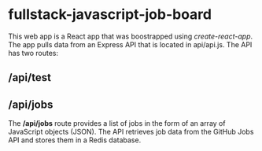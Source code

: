 # fullstack-javascript-job-board

This web app is a React app that was boostrapped using *create-react-app*. 
The app pulls data from an Express API that is located in api/api.js. The API has two routes:
  ## /api/test
  ## /api/jobs

The **/api/jobs** route provides a list of jobs in the form of an array of JavaScript objects (JSON). The API retrieves job data from the GitHub Jobs API and stores them in a Redis database. 
 
